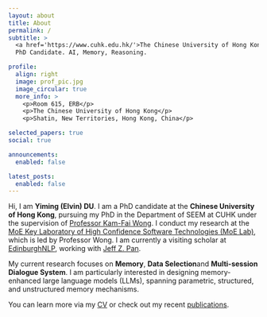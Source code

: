 ```yaml
---
layout: about
title: About
permalink: /
subtitle: >
  <a href='https://www.cuhk.edu.hk/'>The Chinese University of Hong Kong</a>. 
  PhD Candidate. AI, Memory, Reasoning.

profile:
  align: right
  image: prof_pic.jpg
  image_circular: true
  more_info: >
    <p>Room 615, ERB</p>
    <p>The Chinese University of Hong Kong</p>
    <p>Shatin, New Territories, Hong Kong, China</p>

selected_papers: true
social: true

announcements:
  enabled: false

latest_posts:
  enabled: false
---
```


Hi, I am **Yiming (Elvin) DU**. I am a PhD candidate at the **Chinese University of Hong Kong**, pursuing my PhD in the Department of SEEM at CUHK under the supervision of <a href='https://www.se.cuhk.edu.hk/people/academic-staff/prof-wong-kam-fai/'>Professor Kam-Fai Wong</a>. I conduct my research at the <a href='https://www1.se.cuhk.edu.hk/~moelab/'>MoE Key Laboratory of High Confidence Software Technologies (MoE Lab)</a>, which is led by Professor Wong. I am currently a visiting scholar at <a href='https://edinburghnlp.inf.ed.ac.uk/'>EdinburghNLP</a>, working with <a href='https://knowledge-representation.org/j.z.pan/'>Jeff Z. Pan</a>.

My current research focuses on **Memory**, **Data Selection**and **Multi-session Dialogue System**. I am particularly interested in designing memory-enhanced large language models (LLMs), spanning parametric, structured, and unstructured memory mechanisms.

You can learn more via my [CV](/cv/) or check out my recent [publications](/publications/).
